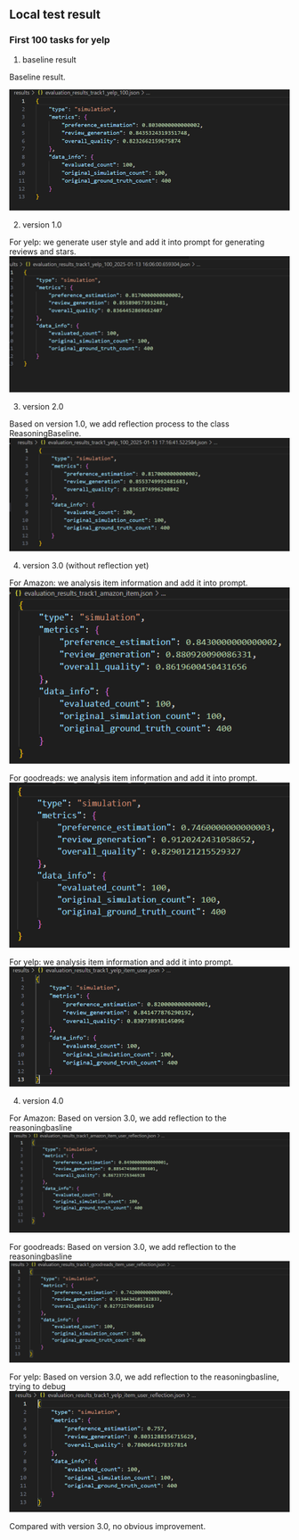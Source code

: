 ## Local test result 
### First 100 tasks for yelp 
1. baseline result

Baseline result.

![baseline](yelp_100_baseline.png)

2. version 1.0

For yelp: we generate user style and add it into prompt for generating reviews and stars.
![user style](yelp_100_user.png)

3. version 2.0 

Based on version 1.0, we add reflection process to the class ReasoningBaseline.
![version 2.0](yelp_100_user_reflection.png)


4. version 3.0 (without reflection yet)

For Amazon: we analysis item information and add it into prompt.
![item info amazon](amazon_100_item.png)

For goodreads: we analysis item information and add it into prompt.
![item info goodreads](goodreads_100_item.png)

For yelp: we analysis item information and add it into prompt.
![item info yelp](yelp_100_item.png)

4. version 4.0

For Amazon: Based on version 3.0, we add reflection to the reasoningbasline
![item info reflection amazon](amazon_100_item_reflection.png)

For goodreads: Based on version 3.0, we add reflection to the reasoningbasline
![item info reflection goodreads](goodreads_100_item_reflection.png)

For yelp: Based on version 3.0, we add reflection to the reasoningbasline, trying to debug
![item info reflection yelp](yelp_100_item_reflection.png)

Compared with version 3.0, no obvious improvement.
